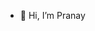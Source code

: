 - 👋 Hi, I’m Pranay
<!---
- 👀 I’m interested in Nothing
- 🌱 I’m currently learning ...
- 💞️ I’m looking to collaborate on ...
- 📫 How to reach me ...

pranay40/pranay40 is a ✨ special ✨ repository because its `README.md` (this file) appears on your GitHub profile.
You can click the Preview link to take a look at your changes.
--->
